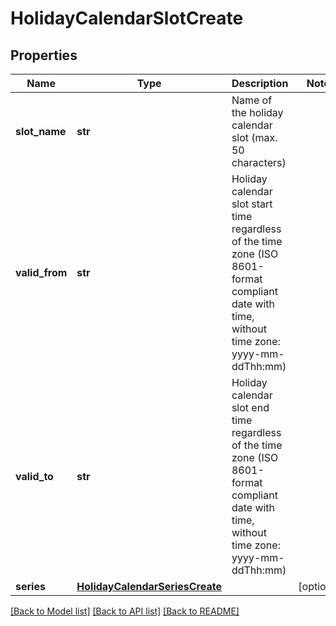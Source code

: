 # HolidayCalendarSlotCreate

## Properties
Name | Type | Description | Notes
------------ | ------------- | ------------- | -------------
**slot_name** | **str** | Name of the holiday calendar slot (max. 50 characters) | 
**valid_from** | **str** | Holiday calendar slot start time regardless of the time zone (ISO 8601-format compliant date with time, without time zone: yyyy-mm-ddThh:mm) | 
**valid_to** | **str** | Holiday calendar slot end time regardless of the time zone (ISO 8601-format compliant date with time, without time zone: yyyy-mm-ddThh:mm) | 
**series** | [**HolidayCalendarSeriesCreate**](HolidayCalendarSeriesCreate.md) |  | [optional] 

[[Back to Model list]](../README.md#documentation-for-models) [[Back to API list]](../README.md#documentation-for-api-endpoints) [[Back to README]](../README.md)

